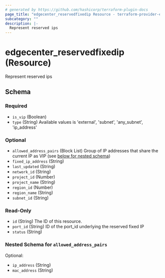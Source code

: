 ```yaml
---
# generated by https://github.com/hashicorp/terraform-plugin-docs
page_title: "edgecenter_reservedfixedip Resource - terraform-provider-edgecenter"
subcategory: ""
description: |-
  Represent reserved ips
---
```


# edgecenter_reservedfixedip (Resource)

Represent reserved ips



<!-- schema generated by tfplugindocs -->
## Schema

### Required

- `is_vip` (Boolean)
- `type` (String) Available values is 'external', 'subnet', 'any_subnet', 'ip_address'

### Optional

- `allowed_address_pairs` (Block List) Group of IP addresses that share the current IP as VIP (see [below for nested schema](#nestedblock--allowed_address_pairs))
- `fixed_ip_address` (String)
- `last_updated` (String)
- `network_id` (String)
- `project_id` (Number)
- `project_name` (String)
- `region_id` (Number)
- `region_name` (String)
- `subnet_id` (String)

### Read-Only

- `id` (String) The ID of this resource.
- `port_id` (String) ID of the port_id underlying the reserved fixed IP
- `status` (String)

<a id="nestedblock--allowed_address_pairs"></a>
### Nested Schema for `allowed_address_pairs`

Optional:

- `ip_address` (String)
- `mac_address` (String)



